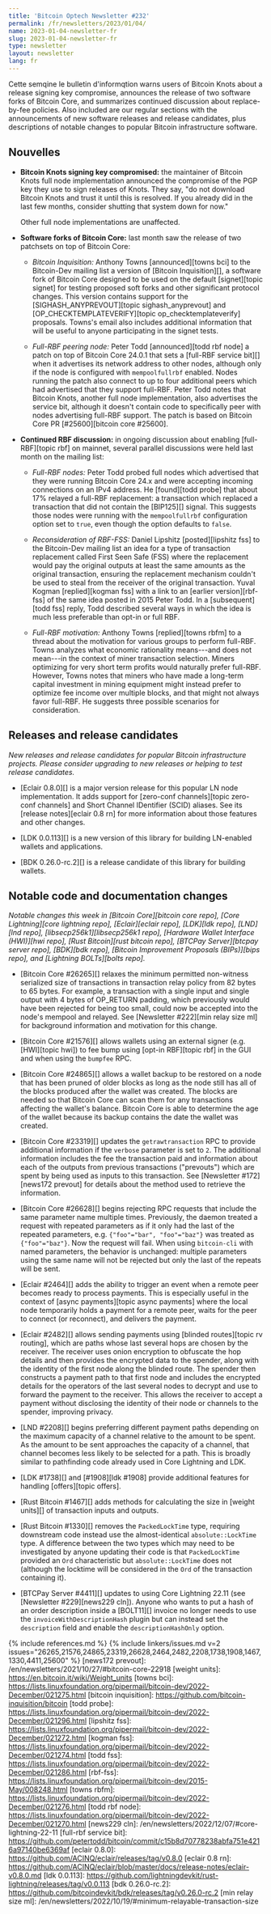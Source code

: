 ```yaml
---
title: 'Bitcoin Optech Newsletter #232'
permalink: /fr/newsletters/2023/01/04/
name: 2023-01-04-newsletter-fr
slug: 2023-01-04-newsletter-fr
type: newsletter
layout: newsletter
lang: fr
---
```

Cette semqine le bulletin d'informqtion warns users of Bitcoin Knots about a release
signing key compromise, announces the release of two software forks of
Bitcoin Core, and summarizes continued discussion about replace-by-fee
policies.  Also included are our regular sections with the announcements
of new software releases and release candidates, plus descriptions of
notable changes to popular Bitcoin infrastructure software.

## Nouvelles

- **Bitcoin Knots signing key compromised:** the maintainer of Bitcoin
  Knots full node implementation announced the compromise of the PGP key
  they use to sign releases of Knots.  They say, "do not download
  Bitcoin Knots and trust it until this is resolved.  If you already did
  in the last few months, consider shutting that system down for now."
  <!-- https://web.archive.org/web/20230103220745/https://twitter.com/LukeDashjr/status/1609763079423655938 -->
  Other full node implementations are unaffected.


- **Software forks of Bitcoin Core:** last month saw the release of two
  patchsets on top of Bitcoin Core:

    - *Bitcoin Inquisition:* Anthony Towns [announced][towns bci] to the
      Bitcoin-Dev mailing list a version of [Bitcoin Inquisition][], a
      software fork of Bitcoin Core designed to be used on the default
      [signet][topic signet] for testing proposed soft forks and other
      significant protocol changes.  This version contains support for
      the [SIGHASH_ANYPREVOUT][topic sighash_anyprevout] and
      [OP_CHECKTEMPLATEVERIFY][topic op_checktemplateverify] proposals.
      Towns's email also includes additional information that will be
      useful to anyone participating in the signet tests.

    - *Full-RBF peering node:* Peter Todd [announced][todd rbf node] a
      patch on top of Bitcoin Core 24.0.1 that sets a [full-RBF service
      bit][] when it advertises its network address to other nodes,
      although only if the node is configured with `mempoolfullrbf`
      enabled.  Nodes running the patch also connect to up to four
      additional peers which had advertised that they support full-RBF.
      Peter Todd notes that Bitcoin Knots, another full node implementation, also
      advertises the service bit, although it doesn't contain code to
      specifically peer with nodes advertising full-RBF support.  The
      patch is based on Bitcoin Core PR [#25600][bitcoin core #25600].

- **Continued RBF discussion:** in ongoing discussion about enabling
  [full-RBF][topic rbf] on mainnet, several parallel discussions were
  held last month on the mailing list:

    - *Full-RBF nodes:* Peter Todd probed full nodes which advertised
      that they were running Bitcoin Core 24.x and were accepting
      incoming connections on an IPv4 address.  He [found][todd probe]
      that about 17% relayed a full-RBF replacement: a transaction which
      replaced a transaction that did not contain the [BIP125][]
      signal.  This suggests those nodes were running with
      the `mempoolfullrbf` configuration option set to `true`, even
      though the option defaults to `false`.

    - *Reconsideration of RBF-FSS:*  Daniel Lipshitz [posted][lipshitz
      fss] to the Bitcoin-Dev mailing list an idea for a type of
      transaction replacement called First Seen Safe (FSS) where the
      replacement would pay the original outputs at least the same
      amounts as the original transaction, ensuring the replacement
      mechanism couldn't be used to steal from the receiver of the
      original transaction.  Yuval Kogman [replied][kogman fss] with a
      link to an [earlier version][rbf-fss] of the same idea posted in
      2015 Peter Todd.  In a [subsequent][todd fss] reply, Todd
      described several ways in which the idea is much less preferable
      than opt-in or full RBF.

    - *Full-RBF motivation:* Anthony Towns [replied][towns rbfm] to a
      thread about the motivation for various groups to perform
      full-RBF.  Towns analyzes what economic rationality means---and
      does not mean---in the context of miner transaction selection.
      Miners optimizing for very short term profits would naturally
      prefer full-RBF.  However, Towns notes that miners who have made a
      long-term capital investment in mining equipment might instead
      prefer to optimize fee income over multiple blocks, and that might
      not always favor full-RBF.  He suggests three possible scenarios
      for consideration.

## Releases and release candidates

*New releases and release candidates for popular Bitcoin infrastructure
projects.  Please consider upgrading to new releases or helping to test
release candidates.*

- [Eclair 0.8.0][] is a major version release for this popular LN node
  implementation.  It adds support for [zero-conf channels][topic
  zero-conf channels] and Short Channel IDentifier (SCID) aliases.  See
  its [release notes][eclair 0.8 rn] for more information about those
  features and other changes.

- [LDK 0.0.113][] is a new version of this library for building
  LN-enabled wallets and applications.

- [BDK 0.26.0-rc.2][] is a release candidate of this library for
  building wallets.

## Notable code and documentation changes

*Notable changes this week in [Bitcoin Core][bitcoin core repo], [Core
Lightning][core lightning repo], [Eclair][eclair repo], [LDK][ldk repo],
[LND][lnd repo], [libsecp256k1][libsecp256k1 repo], [Hardware Wallet
Interface (HWI)][hwi repo], [Rust Bitcoin][rust bitcoin repo], [BTCPay
Server][btcpay server repo], [BDK][bdk repo], [Bitcoin Improvement
Proposals (BIPs)][bips repo], and [Lightning BOLTs][bolts repo].*

- [Bitcoin Core #26265][] relaxes the minimum permitted non-witness
  serialized size of transactions in transaction relay policy from 82
bytes to 65 bytes. For example, a transaction with a single input and
single output with 4 bytes of OP\_RETURN padding, which previously
would have been rejected for being too small, could now be accepted
into the node's mempool and relayed. See [Newsletter #222][min relay
size ml] for background information and motivation for this change.

- [Bitcoin Core #21576][] allows wallets using an external signer (e.g. [HWI][topic hwi]) to fee bump
  using [opt-in RBF][topic rbf] in the GUI and when using the `bumpfee` RPC.

- [Bitcoin Core #24865][] allows a wallet backup to be restored on a
  node that has been pruned of older blocks as long as the node still
  has all of the blocks produced after the wallet was created.  The
  blocks are needed so that Bitcoin Core can scan them for any
  transactions affecting the wallet's balance.  Bitcoin Core is able to
  determine the age of the wallet because its backup contains the date
  the wallet was created.

- [Bitcoin Core #23319][] updates the `getrawtransaction` RPC to provide
  additional information if the `verbose` parameter is set to `2`.  The
  additional information includes the fee the transaction paid and
  information about each of the outputs from previous transactions
  ("prevouts") which are spent by being used as inputs to this
  transaction.  See [Newsletter #172][news172 prevout] for details about
  the method used to retrieve the information.

- [Bitcoin Core #26628][] begins rejecting RPC requests that include the
  same parameter name multiple times.  Previously, the daemon treated a
  request with repeated parameters as if it only had the last of the repeated
  parameters, e.g. `{"foo"="bar", "foo"="baz"}` was treated as
  `{"foo"="baz"}`.  Now the request will fail.  When using `bitcoin-cli`
  with named parameters, the behavior is unchanged: multiple parameters using the same name
  will not be rejected but only the last of the repeats will be sent.

- [Eclair #2464][] adds the ability to trigger an event when a remote
  peer becomes ready to process payments.  This is especially useful in
  the context of [async payments][topic async payments] where the local
  node temporarily holds a payment for a remote peer, waits for the peer
  to connect (or reconnect), and delivers the payment.

- [Eclair #2482][] allows sending payments using [blinded routes][topic
  rv routing], which are paths whose last several hops are chosen
  by the receiver.  The receiver uses onion encryption to obfuscate the
  hop details and then provides the encrypted data to the spender, along with
  the identity of the first node along the blinded route.  The spender
  then constructs a payment path to that first node and includes the
  encrypted details for the operators of the last several nodes to
  decrypt and use to forward the payment to the receiver.  This allows
  the receiver to accept a payment without disclosing the identity of
  their node or channels to the spender, improving privacy.

- [LND #2208][] begins preferring different payment paths depending on
  the maximum capacity of a channel relative to the amount to be spent.
  As the amount to be sent approaches the capacity of a channel, that
  channel becomes less likely to be selected for a path.  This is
  broadly similar to pathfinding code already used in Core Lightning and
  LDK.

- [LDK #1738][] and [#1908][ldk #1908] provide additional features for handling
  [offers][topic offers].

- [Rust Bitcoin #1467][] adds methods for calculating the size in
  [weight units][] of transaction inputs and outputs.

- [Rust Bitcoin #1330][] removes the `PackedLockTime` type, requiring
  downstream code instead use the almost-identical `absolute::LockTime` type.  A
  difference between the two types which may need to be investigated by
  anyone updating their code is that `PackedLockTime` provided an `Ord`
  characteristic but `absolute::LockTime` does not (although the
  locktime will be considered in the `Ord` of the transaction containing
  it).

- [BTCPay Server #4411][] updates to using Core Lightning 22.11 (see
  [Newsletter #229][news229 cln]).  Anyone who wants to put a hash of an
  order description inside a [BOLT11][] invoice no longer needs to use the
  `invoiceWithDescriptionHash` plugin but can instead set the
  `description` field and enable the `descriptionHashOnly` option.

{% include references.md %}
{% include linkers/issues.md v=2 issues="26265,21576,24865,23319,26628,2464,2482,2208,1738,1908,1467,1330,4411,25600" %}
[news172 prevout]: /en/newsletters/2021/10/27/#bitcoin-core-22918
[weight units]: https://en.bitcoin.it/wiki/Weight_units
[towns bci]: https://lists.linuxfoundation.org/pipermail/bitcoin-dev/2022-December/021275.html
[bitcoin inquisition]: https://github.com/bitcoin-inquisition/bitcoin
[todd probe]: https://lists.linuxfoundation.org/pipermail/bitcoin-dev/2022-December/021296.html
[lipshitz fss]: https://lists.linuxfoundation.org/pipermail/bitcoin-dev/2022-December/021272.html
[kogman fss]: https://lists.linuxfoundation.org/pipermail/bitcoin-dev/2022-December/021274.html
[todd fss]: https://lists.linuxfoundation.org/pipermail/bitcoin-dev/2022-December/021286.html
[rbf-fss]: https://lists.linuxfoundation.org/pipermail/bitcoin-dev/2015-May/008248.html
[towns rbfm]: https://lists.linuxfoundation.org/pipermail/bitcoin-dev/2022-December/021276.html
[todd rbf node]: https://lists.linuxfoundation.org/pipermail/bitcoin-dev/2022-December/021270.html
[news229 cln]: /en/newsletters/2022/12/07/#core-lightning-22-11
[full-rbf service bit]: https://github.com/petertodd/bitcoin/commit/c15b8d70778238abfa751e4216a97140be6369af
[eclair 0.8.0]: https://github.com/ACINQ/eclair/releases/tag/v0.8.0
[eclair 0.8 rn]: https://github.com/ACINQ/eclair/blob/master/docs/release-notes/eclair-v0.8.0.md
[ldk 0.0.113]: https://github.com/lightningdevkit/rust-lightning/releases/tag/v0.0.113
[bdk 0.26.0-rc.2]: https://github.com/bitcoindevkit/bdk/releases/tag/v0.26.0-rc.2
[min relay size ml]: /en/newsletters/2022/10/19/#minimum-relayable-transaction-size
